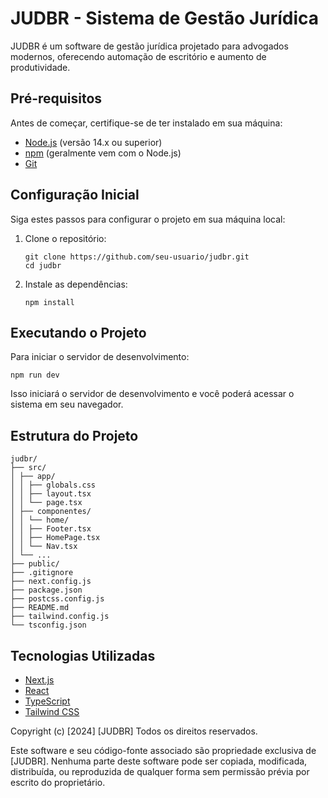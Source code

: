 # JUDBR - Sistema de Gestão Jurídica

JUDBR é um software de gestão jurídica projetado para advogados modernos, oferecendo automação de escritório e aumento de produtividade.

## Pré-requisitos

Antes de começar, certifique-se de ter instalado em sua máquina:

- [Node.js](https://nodejs.org/) (versão 14.x ou superior)
- [npm](https://www.npmjs.com/) (geralmente vem com o Node.js)
- [Git](https://git-scm.com/)

## Configuração Inicial

Siga estes passos para configurar o projeto em sua máquina local:

1. Clone o repositório:
   ```
   git clone https://github.com/seu-usuario/judbr.git
   cd judbr
   ```

2. Instale as dependências:
   ```
   npm install
   ```


## Executando o Projeto

Para iniciar o servidor de desenvolvimento:

```
npm run dev
```

Isso iniciará o servidor de desenvolvimento e você poderá acessar o sistema em seu navegador.


## Estrutura do Projeto

```
judbr/
├── src/
│ ├── app/
│ │ ├── globals.css
│ │ ├── layout.tsx
│ │ └── page.tsx
│ ├── componentes/
│ │ └── home/
│ │ ├── Footer.tsx
│ │ ├── HomePage.tsx
│ │ └── Nav.tsx
│ └── ...
├── public/
├── .gitignore
├── next.config.js
├── package.json
├── postcss.config.js
├── README.md
├── tailwind.config.js
└── tsconfig.json
```

## Tecnologias Utilizadas

- [Next.js](https://nextjs.org/)
- [React](https://reactjs.org/)
- [TypeScript](https://www.typescriptlang.org/)
- [Tailwind CSS](https://tailwindcss.com/)





Copyright (c) [2024] [JUDBR]
Todos os direitos reservados.

Este software e seu código-fonte associado são propriedade exclusiva de [JUDBR].
Nenhuma parte deste software pode ser copiada, modificada, distribuída, ou reproduzida de qualquer forma
sem permissão prévia por escrito do proprietário.
